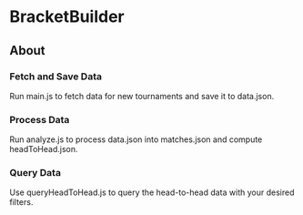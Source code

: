 # BracketBuilder

## About

### Fetch and Save Data
Run main.js to fetch data for new tournaments and save it to data.json.

### Process Data
Run analyze.js to process data.json into matches.json and compute headToHead.json.

### Query Data
Use queryHeadToHead.js to query the head-to-head data with your desired filters.
